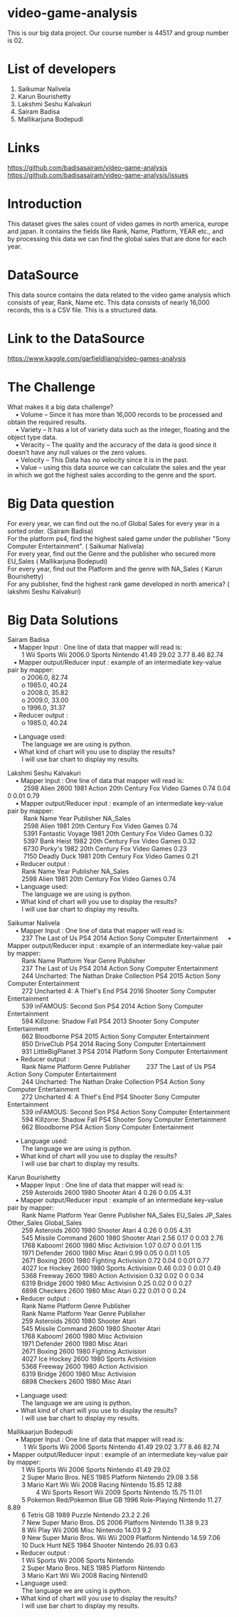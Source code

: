 # video-game-analysis
This is our big data project. Our course number is 44517 and group number is 02. <br>

# List of developers
  1. Saikumar Nalivela
  2. Karun Bourishetty
  3. Lakshmi Seshu Kalvakuri
  4. Sairam Badisa
  5. Mallikarjuna Bodepudi
  
# Links
  https://github.com/badisasairam/video-game-analysis <br>
  https://github.com/badisasairam/video-game-analysis/issues
  
# Introduction
  This dataset gives the sales count of video games in north america, europe and japan. It contains the fields like Rank, Name, Platform, YEAR       etc., and by processing this data we can find the global sales that are done for each year.
  
# DataSource
  This data source contains the data related to the video game analysis which consists of year, Rank, Name etc.  This data consists of       nearly 16,000 records, this is a CSV file. This is a structured data.

# Link to the DataSource
  https://www.kaggle.com/garfieldliang/video-games-analysis
  
# The Challenge
  What makes it a big data challenge? <br>
  &emsp; •	Volume – Since it has more than 16,000 records to be processed and obtain the required results. <br>
  &emsp; •	Variety – It has a lot of variety data such as the integer, floating and the object type data. <br>
  &emsp; •	Veracity – The quality and the accuracy of the data is good since it doesn’t have any null values or the zero values. <br>
  &emsp; •	Velocity – This Data has no velocity since it is in the past. <br>
  &emsp; •	Value – using this data source we can calculate the sales and the year in which we got the highest sales according to the               genre and the sport. <br>
  
# Big Data question
  For every year, we can find out the no.of Global Sales for every year in a sorted order. (Sairam Badisa) <br>
  For the platform ps4,  find the highest saled game under the publisher "Sony Computer Entertainment". ( Saikumar Nalivela) <br>
  For every year, find out the Genre and the publisher who secured more EU_Sales ( Mallikarjuna Bodepudi) <br>
  For every year, find out the Platform and the genre with NA_Sales ( Karun Bourishetty) <br>
  For any publisher, find the highest rank game developed in north america? ( lakshmi Seshu Kalvakuri) <br>
 
# Big Data Solutions
  Sairam Badisa <br>
  &emsp;•	Mapper Input : One line of data that mapper will read is: <br>
  &emsp; &emsp;1 Wii Sports Wii 2006.0 Sports Nintendo 41.49 29.02 3.77 8.46 82.74 <br>
  &emsp;•	Mapper output/Reducer input : example of an intermediate key-value pair by mapper: <br>
  &emsp;&emsp;   o	2006.0, 82.74 <br>
  &emsp;&emsp;   o	1985.0, 40.24 <br>
  &emsp;&emsp;   o	2008.0, 35.82 <br>
  &emsp;&emsp;   o	2009.0, 33.00 <br>
  &emsp;&emsp;   o	1996.0, 31.37 <br>
  &emsp;•	Reducer output : <br>
  &emsp;&emsp;   o	1985.0, 40.24 <br>
  
  &emsp;•	Language used: <br>
  &emsp;&emsp;  The language we are using is python. <br>
  &emsp;•	What kind of chart will you use to display the results? <br>
  &emsp;&emsp;  I will use bar chart to display my results. <br>
    
   Lakshmi Seshu Kalvakuri <br>
&emsp; •	Mapper Input : One line of data that mapper will read is: <br>
&emsp; &emsp; 2598	Alien	2600	1981	Action	20th Century Fox Video Games	0.74	0.04	0	0.01	0.79<br>
&emsp; •	Mapper output/Reducer input : example of an intermediate key-value pair by mapper: <br>
&emsp; &emsp;  Rank	Name	Year	Publisher	NA_Sales<br>
&emsp; &emsp; 2598	Alien	1981	20th Century Fox Video Games	0.74<br>
&emsp; &emsp; 5391	Fantastic Voyage	1981	20th Century Fox Video Games	0.32<br>
&emsp; &emsp; 5397	Bank Heist	1982	20th Century Fox Video Games	0.32<br>
&emsp; &emsp; 6730	Porky's	1982	20th Century Fox Video Games	0.23<br>
&emsp; &emsp; 7150	Deadly Duck	1981	20th Century Fox Video Games	0.21<br>
&emsp; •	Reducer output : <br>
&emsp;&emsp; Rank	Name	Year	Publisher	NA_Sales<br>
&emsp; &emsp;2598	Alien	1981	20th Century Fox Video Games	0.74<br>
&emsp; •	Language used: <br>
&emsp;&emsp; The language we are using is python. <br>
&emsp; •	What kind of chart will you use to display the results? <br>
&emsp;&emsp; I will use bar chart to display my results. <br>

Saikumar Nalivela <br>
&emsp; •	Mapper Input : One line of data that mapper will read is: <br>
&emsp; &emsp;237	The Last of Us	PS4	2014	Action	Sony Computer Entertainment
&emsp; •	Mapper output/Reducer input : example of an intermediate key-value pair by mapper: <br>
&emsp; &emsp;Rank	Name	Platform	Year	Genre	Publisher <br>
&emsp; &emsp;237	The Last of Us	PS4	2014	Action	Sony Computer Entertainment <br>
&emsp; &emsp;244	Uncharted: The Nathan Drake Collection	PS4	2015	Action	Sony Computer Entertainment <br>
&emsp; &emsp;272	Uncharted 4: A Thief's End	PS4	2016	Shooter	Sony Computer Entertainment <br>
&emsp; &emsp;539	inFAMOUS: Second Son	PS4	2014	Action	Sony Computer Entertainment <br>
&emsp; &emsp;594	Killzone: Shadow Fall	PS4	2013	Shooter	Sony Computer Entertainment <br>
&emsp; &emsp;662	Bloodborne	PS4	2015	Action	Sony Computer Entertainment <br>
&emsp; &emsp;850	DriveClub	PS4	2014	Racing	Sony Computer Entertainment <br>
&emsp; &emsp;931	LittleBigPlanet 3	PS4	2014	Platform	Sony Computer Entertainment <br>
&emsp; •	Reducer output : <br>
&emsp; &emsp;Rank	Name	Platform	Genre	Publisher
&emsp; &emsp;237	The Last of Us	PS4	Action	Sony Computer Entertainment <br>
&emsp; &emsp;244	Uncharted: The Nathan Drake Collection	PS4	Action	Sony Computer Entertainment <br>
&emsp; &emsp;272	Uncharted 4: A Thief's End	PS4	Shooter	Sony Computer Entertainment <br>
&emsp; &emsp;539	inFAMOUS: Second Son	PS4	Action	Sony Computer Entertainment <br>
&emsp; &emsp;594	Killzone: Shadow Fall	PS4	Shooter	Sony Computer Entertainment <br>
&emsp; &emsp;662	Bloodborne	PS4	Action	Sony Computer Entertainment <br>

&emsp; •	Language used: <br>
&emsp;&emsp; The language we are using is python. <br>
&emsp; •	What kind of chart will you use to display the results? <br>
&emsp;&emsp; I will use bar chart to display my results. <br>


Karun Bourishetty<br>
&emsp; •	Mapper Input : One line of data that mapper will read is: <br>
&emsp; &emsp;259	Asteroids	2600	1980	Shooter	Atari	4	0.26	0	0.05	4.31 <br>
&emsp; •	Mapper output/Reducer input : example of an intermediate key-value pair by mapper: <br>
&emsp; &emsp;Rank	Name	Platform	Year	Genre	Publisher	NA_Sales	EU_Sales	JP_Sales	Other_Sales	Global_Sales <br>
&emsp; &emsp;259	Asteroids	2600	1980	Shooter	Atari	4	0.26	0	0.05	4.31 <br>
&emsp; &emsp;545	Missile Command	2600	1980	Shooter	Atari	2.56	0.17	0	0.03	2.76 <br>
&emsp; &emsp;1768	Kaboom!	2600	1980	Misc	Activision	1.07	0.07	0	0.01	1.15 <br>
&emsp; &emsp;1971	Defender	2600	1980	Misc	Atari	0.99	0.05	0	0.01	1.05 <br>
&emsp; &emsp;2671	Boxing	2600	1980	Fighting	Activision	0.72	0.04	0	0.01	0.77 <br>
&emsp; &emsp;4027	Ice Hockey	2600	1980	Sports	Activision	0.46	0.03	0	0.01	0.49 <br>
&emsp; &emsp;5368	Freeway	2600	1980	Action	Activision	0.32	0.02	0	0	0.34 <br>
&emsp; &emsp;6319	Bridge	2600	1980	Misc	Activision	0.25	0.02	0	0	0.27 <br>
&emsp; &emsp;6898	Checkers	2600	1980	Misc	Atari	0.22	0.01	0	0	0.24 <br>
&emsp; •	Reducer output : <br>
&emsp; &emsp;Rank	Name	Platform	Genre	Publisher <br>
&emsp; &emsp;Rank	Name	Platform	Year	Genre	Publisher <br>
&emsp; &emsp;259	Asteroids	2600	1980	Shooter	Atari <br>
&emsp; &emsp;545	Missile Command	2600	1980	Shooter	Atari <br>
&emsp; &emsp;1768	Kaboom!	2600	1980	Misc	Activision <br>
&emsp; &emsp;1971	Defender	2600	1980	Misc	Atari <br>
&emsp; &emsp;2671	Boxing	2600	1980	Fighting	Activision <br>
&emsp; &emsp;4027	Ice Hockey	2600	1980	Sports	Activision <br>
&emsp; &emsp;5368	Freeway	2600	1980	Action	Activision <br>
&emsp; &emsp;6319	Bridge	2600	1980	Misc	Activision <br>
&emsp; &emsp;6898	Checkers	2600	1980	Misc	Atari <br>


&emsp; •	Language used: <br>
&emsp;&emsp; The language we are using is python. <br>
&emsp; •	What kind of chart will you use to display the results? <br>
&emsp;&emsp; I will use bar chart to display my results. <br>

Mallikaarjun Bodepudi<br>
&emsp; •	Mapper Input : One line of data that mapper will read is: <br>
&emsp; &emsp; 1	Wii Sports	Wii	2006	Sports	Nintendo	41.49	29.02	3.77	8.46	82.74
&emsp; •	Mapper output/Reducer input : example of an intermediate key-value pair by mapper: <br>
&emsp; &emsp;1	Wii Sports	Wii	2006	Sports	Nintendo	41.49	29.02 <br>
&emsp; &emsp;2	Super Mario Bros.	NES	1985	Platform	Nintendo	29.08	3.58<br>
&emsp; &emsp;3	Mario Kart Wii	Wii	2008	Racing	Nintendo	15.85	12.88 <br>
&emsp; &emsp;&emsp; &emsp;4	Wii Sports Resort	Wii	2009	Sports	Nintendo	15.75	11.01 <br>
&emsp; &emsp;5	Pokemon Red/Pokemon Blue	GB	1996	Role-Playing	Nintendo	11.27	8.89 <br>
&emsp; &emsp;6	Tetris	GB	1989	Puzzle	Nintendo	23.2	2.26 <br>
&emsp; &emsp;7	New Super Mario Bros.	DS	2006	Platform	Nintendo	11.38	9.23 <br>
&emsp; &emsp;8	Wii Play	Wii	2006	Misc	Nintendo	14.03	9.2 <br>
&emsp; &emsp;9	New Super Mario Bros. Wii	Wii	2009	Platform	Nintendo	14.59	7.06 <br>
&emsp; &emsp;10	Duck Hunt	NES	1984	Shooter	Nintendo	26.93	0.63 <br>
&emsp; •	Reducer output : <br>
&emsp; &emsp;1	Wii Sports	Wii	2006	Sports	Nintendo<br>
&emsp; &emsp;2	Super Mario Bros.	NES	1985	Platform	Nintendo <br>
&emsp; &emsp;3	Mario Kart Wii	Wii	2008	Racing	Nintend0 <br>
&emsp; •	Language used: <br>
&emsp;&emsp; The language we are using is python. <br>
&emsp; •	What kind of chart will you use to display the results? <br>
&emsp;&emsp; I will use bar chart to display my results. <br>


        
    
      

      

  
  

